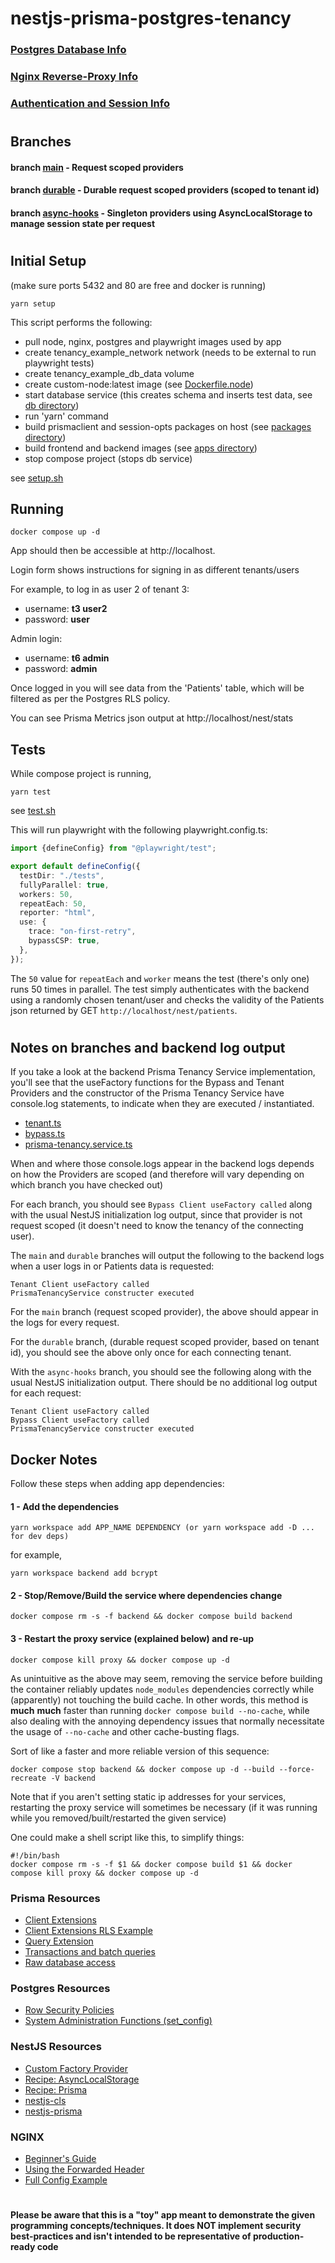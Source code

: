 # nestjs-prisma-postgres-tenancy

### [Postgres Database Info](POSTGRES.md)

### [Nginx Reverse-Proxy Info](NGINX.md)

### [Authentication and Session Info](AUTH.md)

#

## Branches

#### branch **[main](https://github.com/moofoo/nestjs-prisma-postgres-tenancy)** - Request scoped providers

#### branch **[durable](https://github.com/moofoo/nestjs-prisma-postgres-tenancy/tree/durable)** - Durable request scoped providers (scoped to tenant id)

#### branch **[async-hooks](https://github.com/moofoo/nestjs-prisma-postgres-tenancy/tree/async-hooks)** - Singleton providers using AsyncLocalStorage to manage session state per request

#

## Initial Setup

(make sure ports 5432 and 80 are free and docker is running)

```console
yarn setup
```

This script performs the following:

- pull node, nginx, postgres and playwright images used by app
- create tenancy_example_network network (needs to be external to run playwright tests)
- create tenancy_example_db_data volume
- create custom-node:latest image (see [Dockerfile.node](dockerfiles/Dockerfile.node))
- start database service (this creates schema and inserts test data, see [db directory](db))
- run 'yarn' command
- build prismaclient and session-opts packages on host (see [packages directory](packages))
- build frontend and backend images (see [apps directory](apps))
- stop compose project (stops db service)

see [setup.sh](setup.sh)

## Running

```console
docker compose up -d
```

App should then be accessible at http://localhost.

Login form shows instructions for signing in as different tenants/users

For example, to log in as user 2 of tenant 3:

- username: **t3 user2**
- password: **user**

Admin login:

- username: **t6 admin**
- password: **admin**

Once logged in you will see data from the 'Patients' table, which will be filtered as per the Postgres RLS policy.

You can see Prisma Metrics json output at http://localhost/nest/stats

## Tests

While compose project is running,

```console
yarn test
```

see [test.sh](test.sh)

This will run playwright with the following playwright.config.ts:

```typescript
import {defineConfig} from "@playwright/test";

export default defineConfig({
  testDir: "./tests",
  fullyParallel: true,
  workers: 50,
  repeatEach: 50,
  reporter: "html",
  use: {
    trace: "on-first-retry",
    bypassCSP: true,
  },
});
```

The `50` value for `repeatEach` and `worker` means the test (there's only one) runs 50 times in parallel. The test simply authenticates with the backend using a randomly chosen tenant/user and checks the validity of the Patients json returned by GET `http://localhost/nest/patients`.

#

## Notes on branches and backend log output

If you take a look at the backend Prisma Tenancy Service implementation, you'll see that the useFactory functions for the Bypass and Tenant Providers and the constructor of the Prisma Tenancy Service have console.log statements, to indicate when they are executed / instantiated.

- [tenant.ts](apps/backend/src/prisma-tenancy/client-extensions/tenant.ts)
- [bypass.ts](apps/backend/src/prisma-tenancy/client-extensions/bypass.ts)
- [prisma-tenancy.service.ts](apps/backend/src/prisma-tenancy/prisma-tenancy.service.ts)

When and where those console.logs appear in the backend logs depends on how the Providers are scoped (and therefore will vary depending on which branch you have checked out)

For each branch, you should see `Bypass Client useFactory called` along with the usual NestJS initialization log output, since that provider is not request scoped (it doesn't need to know the tenancy of the connecting user).

The `main` and `durable` branches will output the following to the backend logs when a user logs in or Patients data is requested:

```console
Tenant Client useFactory called
PrismaTenancyService constructer executed
```

For the `main` branch (request scoped provider), the above should appear in the logs for every request.

For the `durable` branch, (durable request scoped provider, based on tenant id), you should see the above only once for each connecting tenant.

With the `async-hooks` branch, you should see the following along with the usual NestJS initialization output. There should be no additional log output for each request:

```console
Tenant Client useFactory called
Bypass Client useFactory called
PrismaTenancyService constructer executed
```

## Docker Notes

Follow these steps when adding app dependencies:

#### 1 - Add the dependencies

```
yarn workspace add APP_NAME DEPENDENCY (or yarn workspace add -D ... for dev deps)
```

for example,

```
yarn workspace backend add bcrypt
```

#### 2 - Stop/Remove/Build the service where dependencies change

```
docker compose rm -s -f backend && docker compose build backend
```

#### 3 - Restart the proxy service (explained below) and re-up

```
docker compose kill proxy && docker compose up -d
```

As unintuitive as the above may seem, removing the service before building the container reliably updates `node_modules` dependencies correctly while (apparently) not touching the build cache. In other words, this method is **much** **much** faster than running `docker compose build --no-cache`, while also dealing with the annoying dependency issues that normally necessitate the usage of `--no-cache` and other cache-busting flags.

Sort of like a faster and more reliable version of this sequence:

```console
docker compose stop backend && docker compose up -d --build --force-recreate -V backend
```

Note that if you aren't setting static ip addresses for your services, restarting the proxy service will sometimes be necessary (if it was running while you removed/built/restarted the given service)

One could make a shell script like this, to simplify things:

```shell
#!/bin/bash
docker compose rm -s -f $1 && docker compose build $1 && docker compose kill proxy && docker compose up -d
```

### Prisma Resources

- [Client Extensions](https://www.prisma.io/docs/concepts/components/prisma-client/client-extensions)
- [Client Extensions RLS Example](https://github.com/prisma/prisma-client-extensions/tree/main/row-level-security)
- [Query Extension](https://www.prisma.io/docs/concepts/components/prisma-client/client-extensions/query)
- [Transactions and batch queries](https://www.prisma.io/docs/concepts/components/prisma-client/transactions)
- [Raw database access](https://www.prisma.io/docs/concepts/components/prisma-client/raw-database-access#executeraw)

### Postgres Resources

- [Row Security Policies](https://www.postgresql.org/docs/current/ddl-rowsecurity.html)
- [System Administration Functions (set_config)](https://www.postgresql.org/docs/8.0/functions-admin.html)

### NestJS Resources

- [Custom Factory Provider](https://docs.nestjs.com/fundamentals/custom-providers#factory-providers-usefactory)
- [Recipe: AsyncLocalStorage](https://docs.nestjs.com/recipes/async-local-storage)
- [Recipe: Prisma](https://docs.nestjs.com/recipes/prisma)
- [nestjs-cls](https://github.com/Papooch/nestjs-cls)
- [nestjs-prisma](https://nestjs-prisma.dev/)

### NGINX

- [Beginner's Guide](http://nginx.org/en/docs/beginners_guide.html)
- [Using the Forwarded Header](https://www.nginx.com/resources/wiki/start/topics/examples/forwarded/)
- [Full Config Example](https://www.nginx.com/resources/wiki/start/topics/examples/full/)

#

#

**Please be aware that this is a "toy" app meant to demonstrate the given programming concepts/techniques. It does **NOT** implement security best-practices and isn't intended to be representative of production-ready code**
